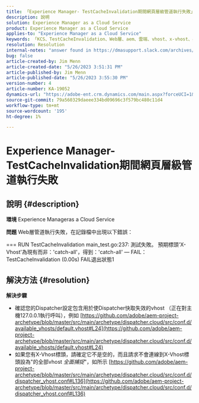 ```yaml
---
title: 「Experience Manager- TestCacheInvalidation期間網頁層級管道執行失敗」
description: 說明
solution: Experience Manager as a Cloud Service
product: Experience Manager as a Cloud Service
applies-to: "Experience Manager as a Cloud Service"
keywords: 「KCS、TestCacheInvalidation、Web層、aem、雲端、vhost、x-vhost、疑難排解、Experience Manager、管線執行失敗、失敗」
resolution: Resolution
internal-notes: "answer found in https://dmasupport.slack.com/archives/C013SBSHPKK/p1645102872540889?thread_ts=1645102277.855389&cid=C013SBSHPKK"
bug: false
article-created-by: Jim Menn
article-created-date: "5/26/2023 3:51:31 PM"
article-published-by: Jim Menn
article-published-date: "5/26/2023 3:55:30 PM"
version-number: 4
article-number: KA-19052
dynamics-url: "https://adobe-ent.crm.dynamics.com/main.aspx?forceUCI=1&pagetype=entityrecord&etn=knowledgearticle&id=7a6df82b-ddfb-ed11-8849-6045bd006e5a"
source-git-commit: 79a560329daeee334bd09696c3f579bc480c11d4
workflow-type: tm+mt
source-wordcount: '195'
ht-degree: 1%

---
```


# Experience Manager- TestCacheInvalidation期間網頁層級管道執行失敗

## 說明 {#description}


<b>環境</b>
Experience Manageras a Cloud Service

<b>問題</b>
Web層管道執行失敗，在記錄檔中出現以下錯誤：

=== RUN TestCacheInvalidation main_test.go:237: 測試失敗。 預期標頭&#39;X-Vhost&#39;為現有而非：&#39;catch-all&#39;，得到：&#39;catch-all&#39; — FAIL： TestCacheInvalidation (0.00s) FAIL退出狀態1


## 解決方法 {#resolution}


<b>解決步驟</b>

- 確認您的Dispatcher設定包含用於使Dispatcher快取失效的vhost （正在對主機127.0.0.1執行呼叫），例如 [https://github.com/adobe/aem-project-archetype/blob/master/src/main/archetype/dispatcher.cloud/src/conf.d/available_vhosts/default.vhost#L24](https://github.com/adobe/aem-project-archetype/blob/master/src/main/archetype/dispatcher.cloud/src/conf.d/available_vhosts/default.vhost#L24)
- 如果您有X-Vhost標頭，請確定它不是空的，而且請求不會連線到X-Vhost標頭設為&quot;的全部vhost *全面捕捉*&quot;，如所示 [https://github.com/adobe/aem-project-archetype/blob/master/src/main/archetype/dispatcher.cloud/src/conf.d/dispatcher_vhost.conf#L136](https://github.com/adobe/aem-project-archetype/blob/master/src/main/archetype/dispatcher.cloud/src/conf.d/dispatcher_vhost.conf#L136)

